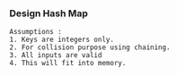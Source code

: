 ### Design Hash Map

```
Assumptions : 
1. Keys are integers only.
2. For collision purpose using chaining.
3. All inputs are valid
4. This will fit into memory.
```